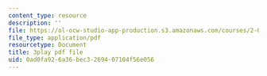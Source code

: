 ```yaml
---
content_type: resource
description: ''
file: https://ol-ocw-studio-app-production.s3.amazonaws.com/courses/2-003sc-engineering-dynamics-fall-2011/0ad0fa926a36bec3269407104f56e056_d00XI_UTKQo.pdf
file_type: application/pdf
resourcetype: Document
title: 3play pdf file
uid: 0ad0fa92-6a36-bec3-2694-07104f56e056
---
```

